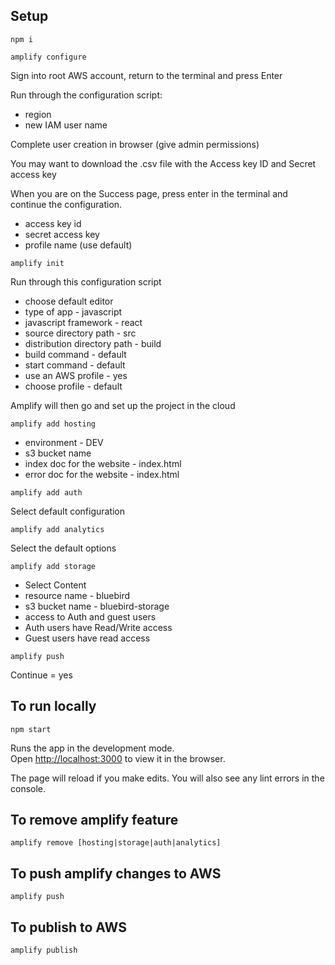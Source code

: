 ## Setup

`npm i`

`amplify configure`

Sign into root AWS account, return to the terminal and press Enter

Run through the configuration script:
- region
- new IAM user name

Complete user creation in browser (give admin permissions)

You may want to download the .csv file with the Access key ID and Secret access key

When you are on the Success page, press enter in the terminal and continue the configuration.
- access key id
- secret access key
- profile name (use default)

`amplify init`

Run through this configuration script
- choose default editor
- type of app - javascript
- javascript framework - react
- source directory path - src
- distribution directory path - build
- build command - default
- start command - default
- use an AWS profile - yes
- choose profile - default

Amplify will then go and set up the project in the cloud


`amplify add hosting`

- environment - DEV
- s3 bucket name
- index doc for the website - index.html
- error doc for the website - index.html

`amplify add auth`

Select default configuration

`amplify add analytics`

Select the default options

`amplify add storage`

- Select Content
- resource name - bluebird
- s3 bucket name - bluebird-storage
- access to Auth and guest users
- Auth users have Read/Write access
- Guest users have read access


`amplify push`

Continue = yes


## To run locally
`npm start`

Runs the app in the development mode.<br>
Open [http://localhost:3000](http://localhost:3000) to view it in the browser.

The page will reload if you make edits.
You will also see any lint errors in the console.


## To remove amplify feature

`amplify remove [hosting|storage|auth|analytics]`


## To push amplify changes to AWS

`amplify push`


## To publish to AWS

`amplify publish`